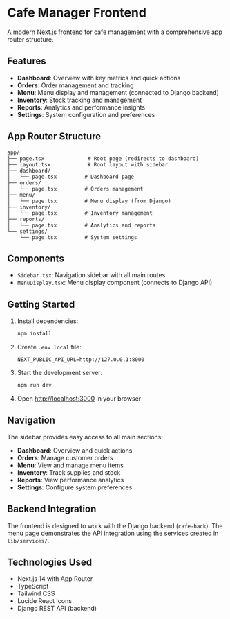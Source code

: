 # Cafe Manager Frontend

A modern Next.js frontend for cafe management with a comprehensive app router structure.

## Features

- **Dashboard**: Overview with key metrics and quick actions
- **Orders**: Order management and tracking
- **Menu**: Menu display and management (connected to Django backend)
- **Inventory**: Stock tracking and management
- **Reports**: Analytics and performance insights
- **Settings**: System configuration and preferences

## App Router Structure

```
app/
├── page.tsx              # Root page (redirects to dashboard)
├── layout.tsx            # Root layout with sidebar
├── dashboard/
│   └── page.tsx         # Dashboard page
├── orders/
│   └── page.tsx         # Orders management
├── menu/
│   └── page.tsx         # Menu display (from Django)
├── inventory/
│   └── page.tsx         # Inventory management
├── reports/
│   └── page.tsx         # Analytics and reports
└── settings/
    └── page.tsx         # System settings
```

## Components

- `Sidebar.tsx`: Navigation sidebar with all main routes
- `MenuDisplay.tsx`: Menu display component (connects to Django API)

## Getting Started

1. Install dependencies:
   ```bash
   npm install
   ```

2. Create `.env.local` file:
   ```env
   NEXT_PUBLIC_API_URL=http://127.0.0.1:8000
   ```

3. Start the development server:
   ```bash
   npm run dev
   ```

4. Open [http://localhost:3000](http://localhost:3000) in your browser

## Navigation

The sidebar provides easy access to all main sections:
- **Dashboard**: Overview and quick actions
- **Orders**: Manage customer orders
- **Menu**: View and manage menu items
- **Inventory**: Track supplies and stock
- **Reports**: View performance analytics
- **Settings**: Configure system preferences

## Backend Integration

The frontend is designed to work with the Django backend (`cafe-back`). The menu page demonstrates the API integration using the services created in `lib/services/`.

## Technologies Used

- Next.js 14 with App Router
- TypeScript
- Tailwind CSS
- Lucide React Icons
- Django REST API (backend)
